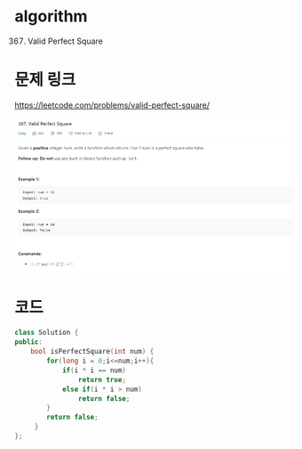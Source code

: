 ﻿# algorithm 
367. Valid Perfect Square

# 문제 링크  
https://leetcode.com/problems/valid-perfect-square/  

![title](https://github.com/jungmin3834/algorithm/blob/master/image/valid-perfect-square.png)

# 코드

```cpp
class Solution {
public:
    bool isPerfectSquare(int num) {
        for(long i = 0;i<=num;i++){
            if(i * i == num)
                return true;
            else if(i * i > num)
                return false;
        }
        return false;
     }
};
```
